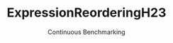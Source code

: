 ---
layout: default
title: ExpressionReorderingH23
subtitle: Continuous Benchmarking
selected: Expression_Reordering
expanded: Benchmarking
benchmark: /individual_results/ExpressionReorderingH23.html
---